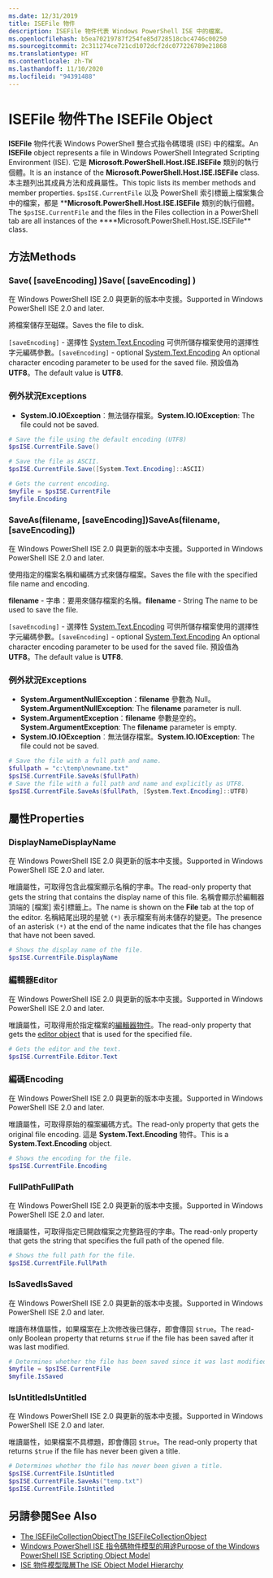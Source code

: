 ```yaml
---
ms.date: 12/31/2019
title: ISEFile 物件
description: ISEFile 物件代表 Windows PowerShell ISE 中的檔案。
ms.openlocfilehash: b5ea70219787f254fe85d728518cbc4746c00250
ms.sourcegitcommit: 2c311274ce721cd1072dcf2dc077226789e21868
ms.translationtype: HT
ms.contentlocale: zh-TW
ms.lasthandoff: 11/10/2020
ms.locfileid: "94391488"
---
```

# <a name="the-isefile-object"></a><span data-ttu-id="23be9-103">ISEFile 物件</span><span class="sxs-lookup"><span data-stu-id="23be9-103">The ISEFile Object</span></span>

<span data-ttu-id="23be9-104">**ISEFile** 物件代表 Windows PowerShell 整合式指令碼環境 (ISE) 中的檔案。</span><span class="sxs-lookup"><span data-stu-id="23be9-104">An **ISEFile** object represents a file in Windows PowerShell Integrated Scripting Environment (ISE).</span></span> <span data-ttu-id="23be9-105">它是 **Microsoft.PowerShell.Host.ISE.ISEFile** 類別的執行個體。</span><span class="sxs-lookup"><span data-stu-id="23be9-105">It is an instance of the **Microsoft.PowerShell.Host.ISE.ISEFile** class.</span></span> <span data-ttu-id="23be9-106">本主題列出其成員方法和成員屬性。</span><span class="sxs-lookup"><span data-stu-id="23be9-106">This topic lists its member methods and member properties.</span></span> <span data-ttu-id="23be9-107">`$psISE.CurrentFile` 以及 PowerShell 索引標籤上檔案集合中的檔案，都是 \*\***Microsoft.PowerShell.Host.ISE.ISEFile** 類別的執行個體。</span><span class="sxs-lookup"><span data-stu-id="23be9-107">The `$psISE.CurrentFile` and the files in the Files collection in a PowerShell tab are all instances of the \*\*\*\*Microsoft.PowerShell.Host.ISE.ISEFile\*\* class.</span></span>

## <a name="methods"></a><span data-ttu-id="23be9-108">方法</span><span class="sxs-lookup"><span data-stu-id="23be9-108">Methods</span></span>

### <a name="save-saveencoding-"></a><span data-ttu-id="23be9-109">Save\( \[saveEncoding\] \)</span><span class="sxs-lookup"><span data-stu-id="23be9-109">Save\( \[saveEncoding\] \)</span></span>

<span data-ttu-id="23be9-110">在 Windows PowerShell ISE 2.0 與更新的版本中支援。</span><span class="sxs-lookup"><span data-stu-id="23be9-110">Supported in Windows PowerShell ISE 2.0 and later.</span></span>

<span data-ttu-id="23be9-111">將檔案儲存至磁碟。</span><span class="sxs-lookup"><span data-stu-id="23be9-111">Saves the file to disk.</span></span>

<span data-ttu-id="23be9-112">`[saveEncoding]` - 選擇性 [System.Text.Encoding](/dotnet/api/system.text.encoding) 可供所儲存檔案使用的選擇性字元編碼參數。</span><span class="sxs-lookup"><span data-stu-id="23be9-112">`[saveEncoding]` - optional [System.Text.Encoding](/dotnet/api/system.text.encoding) An optional character encoding parameter to be used for the saved file.</span></span> <span data-ttu-id="23be9-113">預設值為 **UTF8**。</span><span class="sxs-lookup"><span data-stu-id="23be9-113">The default value is **UTF8**.</span></span>

### <a name="exceptions"></a><span data-ttu-id="23be9-114">例外狀況</span><span class="sxs-lookup"><span data-stu-id="23be9-114">Exceptions</span></span>

- <span data-ttu-id="23be9-115">**System.IO.IOException**︰無法儲存檔案。</span><span class="sxs-lookup"><span data-stu-id="23be9-115">**System.IO.IOException**: The file could not be saved.</span></span>

```powershell
# Save the file using the default encoding (UTF8)
$psISE.CurrentFile.Save()

# Save the file as ASCII.
$psISE.CurrentFile.Save([System.Text.Encoding]::ASCII)

# Gets the current encoding.
$myfile = $psISE.CurrentFile
$myfile.Encoding
```

### <a name="saveasfilename-saveencoding"></a><span data-ttu-id="23be9-116">SaveAs\(filename, \[saveEncoding\]\)</span><span class="sxs-lookup"><span data-stu-id="23be9-116">SaveAs\(filename, \[saveEncoding\]\)</span></span>

<span data-ttu-id="23be9-117">在 Windows PowerShell ISE 2.0 與更新的版本中支援。</span><span class="sxs-lookup"><span data-stu-id="23be9-117">Supported in Windows PowerShell ISE 2.0 and later.</span></span>

<span data-ttu-id="23be9-118">使用指定的檔案名稱和編碼方式來儲存檔案。</span><span class="sxs-lookup"><span data-stu-id="23be9-118">Saves the file with the specified file name and encoding.</span></span>

<span data-ttu-id="23be9-119">**filename** - 字串：要用來儲存檔案的名稱。</span><span class="sxs-lookup"><span data-stu-id="23be9-119">**filename** - String The name to be used to save the file.</span></span>

<span data-ttu-id="23be9-120">`[saveEncoding]` - 選擇性 [System.Text.Encoding](/dotnet/api/system.text.encoding) 可供所儲存檔案使用的選擇性字元編碼參數。</span><span class="sxs-lookup"><span data-stu-id="23be9-120">`[saveEncoding]` - optional [System.Text.Encoding](/dotnet/api/system.text.encoding) An optional character encoding parameter to be used for the saved file.</span></span> <span data-ttu-id="23be9-121">預設值為 **UTF8**。</span><span class="sxs-lookup"><span data-stu-id="23be9-121">The default value is **UTF8**.</span></span>

### <a name="exceptions"></a><span data-ttu-id="23be9-122">例外狀況</span><span class="sxs-lookup"><span data-stu-id="23be9-122">Exceptions</span></span>

- <span data-ttu-id="23be9-123">**System.ArgumentNullException**：**filename** 參數為 Null。</span><span class="sxs-lookup"><span data-stu-id="23be9-123">**System.ArgumentNullException**: The **filename** parameter is null.</span></span>
- <span data-ttu-id="23be9-124">**System.ArgumentException**：**filename** 參數是空的。</span><span class="sxs-lookup"><span data-stu-id="23be9-124">**System.ArgumentException**: The **filename** parameter is empty.</span></span>
- <span data-ttu-id="23be9-125">**System.IO.IOException**︰無法儲存檔案。</span><span class="sxs-lookup"><span data-stu-id="23be9-125">**System.IO.IOException**: The file could not be saved.</span></span>

```powershell
# Save the file with a full path and name.
$fullpath = "c:\temp\newname.txt"
$psISE.CurrentFile.SaveAs($fullPath)
# Save the file with a full path and name and explicitly as UTF8.
$psISE.CurrentFile.SaveAs($fullPath, [System.Text.Encoding]::UTF8)
```

## <a name="properties"></a><span data-ttu-id="23be9-126">屬性</span><span class="sxs-lookup"><span data-stu-id="23be9-126">Properties</span></span>

### <a name="displayname"></a><span data-ttu-id="23be9-127">DisplayName</span><span class="sxs-lookup"><span data-stu-id="23be9-127">DisplayName</span></span>

<span data-ttu-id="23be9-128">在 Windows PowerShell ISE 2.0 與更新的版本中支援。</span><span class="sxs-lookup"><span data-stu-id="23be9-128">Supported in Windows PowerShell ISE 2.0 and later.</span></span>

<span data-ttu-id="23be9-129">唯讀屬性，可取得包含此檔案顯示名稱的字串。</span><span class="sxs-lookup"><span data-stu-id="23be9-129">The read-only property that gets the string that contains the display name of this file.</span></span> <span data-ttu-id="23be9-130">名稱會顯示於編輯器頂端的 [檔案]  索引標籤上。</span><span class="sxs-lookup"><span data-stu-id="23be9-130">The name is shown on the **File** tab at the top of the editor.</span></span> <span data-ttu-id="23be9-131">名稱結尾出現的星號 `(*)` 表示檔案有尚未儲存的變更。</span><span class="sxs-lookup"><span data-stu-id="23be9-131">The presence of an asterisk `(*)` at the end of the name indicates that the file has changes that have not been saved.</span></span>

```powershell
# Shows the display name of the file.
$psISE.CurrentFile.DisplayName
```

### <a name="editor"></a><span data-ttu-id="23be9-132">編輯器</span><span class="sxs-lookup"><span data-stu-id="23be9-132">Editor</span></span>

<span data-ttu-id="23be9-133">在 Windows PowerShell ISE 2.0 與更新的版本中支援。</span><span class="sxs-lookup"><span data-stu-id="23be9-133">Supported in Windows PowerShell ISE 2.0 and later.</span></span>

<span data-ttu-id="23be9-134">唯讀屬性，可取得用於指定檔案的[編輯器物件](The-ISEEditor-Object.md)。</span><span class="sxs-lookup"><span data-stu-id="23be9-134">The read-only property that gets the [editor object](The-ISEEditor-Object.md) that is used for the specified file.</span></span>

```powershell
# Gets the editor and the text.
$psISE.CurrentFile.Editor.Text
```

### <a name="encoding"></a><span data-ttu-id="23be9-135">編碼</span><span class="sxs-lookup"><span data-stu-id="23be9-135">Encoding</span></span>

<span data-ttu-id="23be9-136">在 Windows PowerShell ISE 2.0 與更新的版本中支援。</span><span class="sxs-lookup"><span data-stu-id="23be9-136">Supported in Windows PowerShell ISE 2.0 and later.</span></span>

<span data-ttu-id="23be9-137">唯讀屬性，可取得原始的檔案編碼方式。</span><span class="sxs-lookup"><span data-stu-id="23be9-137">The read-only property that gets the original file encoding.</span></span> <span data-ttu-id="23be9-138">這是 **System.Text.Encoding** 物件。</span><span class="sxs-lookup"><span data-stu-id="23be9-138">This is a **System.Text.Encoding** object.</span></span>

```powershell
# Shows the encoding for the file.
$psISE.CurrentFile.Encoding
```

### <a name="fullpath"></a><span data-ttu-id="23be9-139">FullPath</span><span class="sxs-lookup"><span data-stu-id="23be9-139">FullPath</span></span>

<span data-ttu-id="23be9-140">在 Windows PowerShell ISE 2.0 與更新的版本中支援。</span><span class="sxs-lookup"><span data-stu-id="23be9-140">Supported in Windows PowerShell ISE 2.0 and later.</span></span>

<span data-ttu-id="23be9-141">唯讀屬性，可取得指定已開啟檔案之完整路徑的字串。</span><span class="sxs-lookup"><span data-stu-id="23be9-141">The read-only property that gets the string that specifies the full path of the opened file.</span></span>

```powershell
# Shows the full path for the file.
$psISE.CurrentFile.FullPath
```

### <a name="issaved"></a><span data-ttu-id="23be9-142">IsSaved</span><span class="sxs-lookup"><span data-stu-id="23be9-142">IsSaved</span></span>

<span data-ttu-id="23be9-143">在 Windows PowerShell ISE 2.0 與更新的版本中支援。</span><span class="sxs-lookup"><span data-stu-id="23be9-143">Supported in Windows PowerShell ISE 2.0 and later.</span></span>

<span data-ttu-id="23be9-144">唯讀布林值屬性，如果檔案在上次修改後已儲存，即會傳回 `$true`。</span><span class="sxs-lookup"><span data-stu-id="23be9-144">The read-only Boolean property that returns `$true` if the file has been saved after it was last modified.</span></span>

```powershell
# Determines whether the file has been saved since it was last modified.
$myfile = $psISE.CurrentFile
$myfile.IsSaved
```

### <a name="isuntitled"></a><span data-ttu-id="23be9-145">IsUntitled</span><span class="sxs-lookup"><span data-stu-id="23be9-145">IsUntitled</span></span>

<span data-ttu-id="23be9-146">在 Windows PowerShell ISE 2.0 與更新的版本中支援。</span><span class="sxs-lookup"><span data-stu-id="23be9-146">Supported in Windows PowerShell ISE 2.0 and later.</span></span>

<span data-ttu-id="23be9-147">唯讀屬性，如果檔案不具標題，即會傳回 `$true`。</span><span class="sxs-lookup"><span data-stu-id="23be9-147">The read-only property that returns `$true` if the file has never been given a title.</span></span>

```powershell
# Determines whether the file has never been given a title.
$psISE.CurrentFile.IsUntitled
$psISE.CurrentFile.SaveAs("temp.txt")
$psISE.CurrentFile.IsUntitled
```

## <a name="see-also"></a><span data-ttu-id="23be9-148">另請參閱</span><span class="sxs-lookup"><span data-stu-id="23be9-148">See Also</span></span>

- [<span data-ttu-id="23be9-149">The ISEFileCollectionObject</span><span class="sxs-lookup"><span data-stu-id="23be9-149">The ISEFileCollectionObject</span></span>](The-ISEFileCollection-Object.md)
- [<span data-ttu-id="23be9-150">Windows PowerShell ISE 指令碼物件模型的用途</span><span class="sxs-lookup"><span data-stu-id="23be9-150">Purpose of the Windows PowerShell ISE Scripting Object Model</span></span>](Purpose-of-the-Windows-PowerShell-ISE-Scripting-Object-Model.md)
- [<span data-ttu-id="23be9-151">ISE 物件模型階層</span><span class="sxs-lookup"><span data-stu-id="23be9-151">The ISE Object Model Hierarchy</span></span>](The-ISE-Object-Model-Hierarchy.md)
